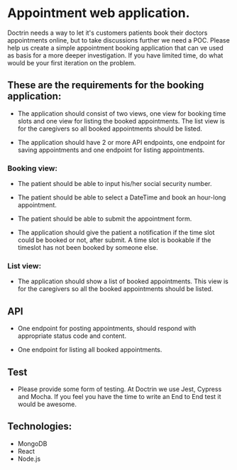 # Appointment web application. 

Doctrin needs a way to let it's customers patients book their doctors appointments online, but to take discussions further we need a POC. 
Please help us create a simple appointment booking application that can ve used as basis for a more deeper investigation. If you have limited time, do what would be your first iteration on the problem.

## These are the requirements for the booking application:

- The application should consist of two views, one view for booking time slots and one view for listing the booked appointments. The list view is for the caregivers so all booked appointments should be listed. 

- The application should have 2 or more API endpoints, one endpoint for saving appointments and one endpoint for listing appointments.


### Booking view:

- The patient should be able to input his/her social security number.

- The patient should be able to select a DateTime and book an hour-long appointment.

- The patient should be able to submit the appointment form.

- The application should give the patient a notification if the time slot could be booked or not, after submit. A time slot is bookable if the timeslot has not been booked by someone else. 

### List view:

- The application should show a list of booked appointments. This view is for the caregivers so all the booked appointments should be listed.


## API

- One endpoint for posting appointments, should respond with appropriate status code and content. 

- One endpoint for listing all booked appointments. 

## Test

- Please provide some form of testing. At Doctrin we use Jest, Cypress and Mocha. If you feel you have the time to write an End to End test it would be awesome. 

## Technologies:

- MongoDB
- React
- Node.js

